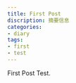```yaml
---
title: First Post
discription: 摘要信息
categories:
- diary
tags: 
- first
- test
---
```

First Post Test.

<!-- more -->

